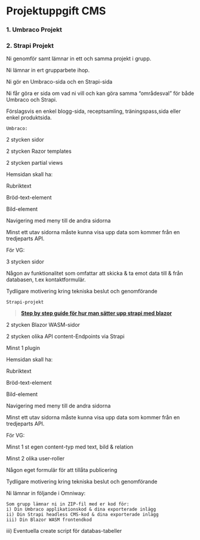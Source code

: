 # Projektuppgift CMS

### 1. Umbraco Projekt

### 2. Strapi Projekt


Ni genomför samt lämnar in ett och samma projekt i grupp.

Ni lämnar in ert grupparbete ihop.


Ni gör en Umbraco-sida och en Strapi-sida

Ni får göra er sida om vad ni vill och kan göra samma “områdesval” för både Umbraco och Strapi.


Förslagsvis en enkel blogg-sida, receptsamling, träningspass,sida eller enkel produktsida.



    Umbraco:

2 stycken sidor

2 stycken Razor templates

2 stycken partial views



Hemsidan skall ha:

Rubriktext

Bröd-text-element

Bild-element


Navigering med meny till de andra sidorna

Minst ett utav sidorna måste kunna visa upp data som kommer från en tredjeparts API.



För VG:

3 stycken sidor

Någon av funktionalitet som omfattar att skicka & ta emot data till & från databasen, t.ex kontaktformulär.

Tydligare motivering kring tekniska beslut och genomförande


    Strapi-projekt

> **[Step by step guide för hur man sätter upp strapi med blazor](https://strapi.io/blog/how-to-build-a-blog-app-using-blazor-wasm-and-strapi)**

2 stycken Blazor WASM-sidor

2 stycken olika API content-Endpoints via Strapi


Minst 1 plugin


Hemsidan skall ha:

Rubriktext

Bröd-text-element

Bild-element


Navigering med meny till de andra sidorna

Minst ett utav sidorna måste kunna visa upp data som kommer från en tredjeparts API.



För VG:

Minst 1 st egen content-typ med text, bild & relation

Minst 2 olika user-roller

Någon eget formulär för att tillåta publicering

Tydligare motivering kring tekniska beslut och genomförande


Ni lämnar in följande i Omniway:


    Som grupp lämnar ni in ZIP-fil med er kod för:
    i) Din Umbraco applikationskod & dina exporterade inlägg
    ii) Din Strapi headless CMS-kod & dina exporterade inlägg
    iii) Din Blazor WASM frontendkod

iii) Eventuella create script för databas-tabeller


